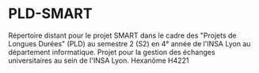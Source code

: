 # PLD-SMART
Répertoire distant pour le projet SMART dans le cadre des "Projets de Longues Durées" (PLD) au semestre 2 (S2) en 4° année de l'INSA Lyon au département informatique. 
Projet pour la gestion des échanges universitaires au sein de l'INSA Lyon. 
Hexanôme H4221